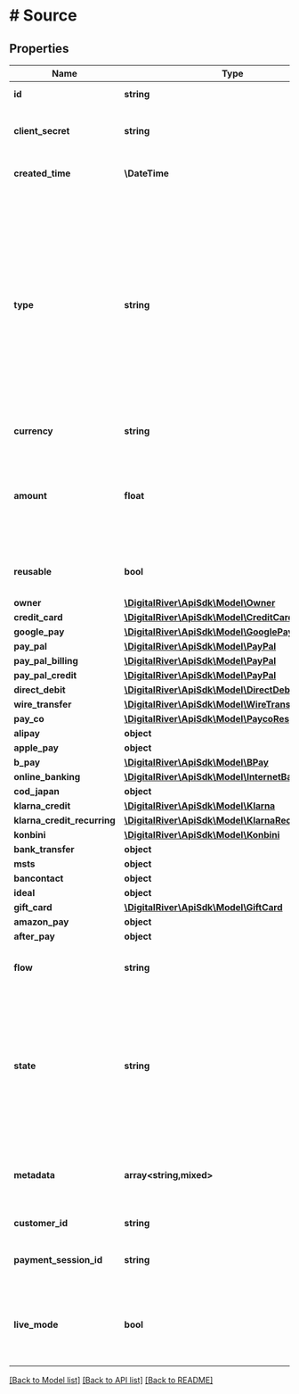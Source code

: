 # # Source

## Properties

Name | Type | Description | Notes
------------ | ------------- | ------------- | -------------
**id** | **string** | Unique identifier for the source. | [optional] [readonly]
**client_secret** | **string** | Used for client-side retrieval using a public key. | [optional]
**created_time** | **\DateTime** | Time when the source was created. | [optional] [readonly]
**type** | **string** | The payment type of the source. The payment type will correspond to another element in the source response that contains detailed information specific to the type. For example, a type of creditCard indicates that there is an object in the response named creditCard. | [optional]
**currency** | **string** | Three-letter ISO currency code. | [optional]
**amount** | **float** | Amount associated with the source. Once ready, the source will be charged this amount. Required for single_use sources. | [optional]
**reusable** | **bool** | If true, you can reuse this source, if false, only once. | [optional]
**owner** | [**\DigitalRiver\ApiSdk\Model\Owner**](Owner.md) |  | [optional]
**credit_card** | [**\DigitalRiver\ApiSdk\Model\CreditCard**](CreditCard.md) |  | [optional]
**google_pay** | [**\DigitalRiver\ApiSdk\Model\GooglePay**](GooglePay.md) |  | [optional]
**pay_pal** | [**\DigitalRiver\ApiSdk\Model\PayPal**](PayPal.md) |  | [optional]
**pay_pal_billing** | [**\DigitalRiver\ApiSdk\Model\PayPal**](PayPal.md) |  | [optional]
**pay_pal_credit** | [**\DigitalRiver\ApiSdk\Model\PayPal**](PayPal.md) |  | [optional]
**direct_debit** | [**\DigitalRiver\ApiSdk\Model\DirectDebit**](DirectDebit.md) |  | [optional]
**wire_transfer** | [**\DigitalRiver\ApiSdk\Model\WireTransfer**](WireTransfer.md) |  | [optional]
**pay_co** | [**\DigitalRiver\ApiSdk\Model\PaycoResponse**](PaycoResponse.md) |  | [optional]
**alipay** | **object** |  | [optional]
**apple_pay** | **object** |  | [optional]
**b_pay** | [**\DigitalRiver\ApiSdk\Model\BPay**](BPay.md) |  | [optional]
**online_banking** | [**\DigitalRiver\ApiSdk\Model\InternetBankPayment**](InternetBankPayment.md) |  | [optional]
**cod_japan** | **object** |  | [optional]
**klarna_credit** | [**\DigitalRiver\ApiSdk\Model\Klarna**](Klarna.md) |  | [optional]
**klarna_credit_recurring** | [**\DigitalRiver\ApiSdk\Model\KlarnaRecurring**](KlarnaRecurring.md) |  | [optional]
**konbini** | [**\DigitalRiver\ApiSdk\Model\Konbini**](Konbini.md) |  | [optional]
**bank_transfer** | **object** |  | [optional]
**msts** | **object** |  | [optional]
**bancontact** | **object** |  | [optional]
**ideal** | **object** |  | [optional]
**gift_card** | [**\DigitalRiver\ApiSdk\Model\GiftCard**](GiftCard.md) |  | [optional]
**amazon_pay** | **object** |  | [optional]
**after_pay** | **object** |  | [optional]
**flow** | **string** | The authentication flow of the source. | [optional]
**state** | **string** | The status of the source, one of pending_funds, pending_redirect, requires_action, cancelled, chargeable, consumed or failed. You can only use chargeable sources to create a charge. | [optional]
**metadata** | **array<string,mixed>** | Key-value pairs used to store additional data. Value can be string, boolean or integer types. | [optional]
**customer_id** | **string** | Unique identifier of a customer. | [optional] [readonly]
**payment_session_id** | **string** | Tracks the process of collecting a payment. | [optional]
**live_mode** | **bool** | Has the value true if the object exists in live mode or the value false if the object exists in test mode. | [optional]

[[Back to Model list]](../../README.md#models) [[Back to API list]](../../README.md#endpoints) [[Back to README]](../../README.md)
